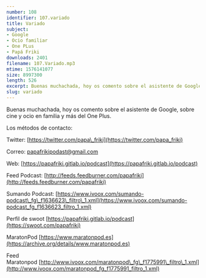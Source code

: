 ```yaml
---
number: 108
identifier: 107.variado
title: Variado
subject:
- Google
- Ocio familiar
- One PLus
- Papá Friki
downloads: 2401
filename: 107.Variado.mp3
mtime: 1576141077
size: 8997300
length: 526
excerpt: Buenas muchachada, hoy os comento sobre el asistente de Google, sobre cine y ocio en familia y más del One Plus.
slug: variado
---
```

Buenas muchachada, hoy os comento sobre el asistente de Google, sobre cine y ocio en familia y más del One Plus.

Los métodos de contacto:

Twitter: [https://twitter.com/papa\_friki](https://twitter.com/papa_friki)

Correo: [papafrikipodast@gmail.com](https://archive.org/details/papafrikipodast@gmail.com)

Web: [https://papafriki.gitlab.io/podcast](https://papafriki.gitlab.io/podcast)

Feed Podcast: [http://feeds.feedburner.com/papafriki](http://feeds.feedburner.com/papafriki)

Sumando Podcast: [https://www.ivoox.com/sumando-podcast\_fg\_f1636623\_filtro\_1.xml](https://www.ivoox.com/sumando-podcast_fg_f1636623_filtro_1.xml)

Perfil de swoot [https://papafriki.gitlab.io/podcast](https://swoot.com/papafriki)

MaratonPod [https://www.maratonpod.es](https://archive.org/details/www.maratonpod.es)

Feed Maratonpod [http://www.ivoox.com/maratonpod\_fg\_f1775991\_filtro\_1.xml](http://www.ivoox.com/maratonpod_fg_f1775991_filtro_1.xml)